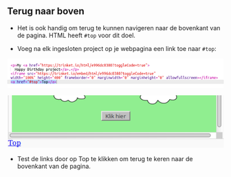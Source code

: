 ## Terug naar boven

+ Het is ook handig om terug te kunnen navigeren naar de bovenkant van de pagina. HTML heeft `#top` voor dit doel.

+ Voeg na elk ingesloten project op je webpagina een link toe naar `#top`:

![screenshot](images/showcase-top-code.png)

![screenshot](images/showcase-top-output.png)

+ Test de links door op Top te klikken om terug te keren naar de bovenkant van de pagina.